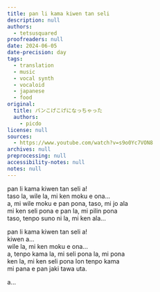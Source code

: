 ```yaml
---
title: pan li kama kiwen tan seli
description: null
authors:
  - tetsusquared
proofreaders: null
date: 2024-06-05
date-precision: day
tags:
  - translation
  - music
  - vocal synth
  - vocaloid
  - japanese
  - food
original:
  title: パンこげこげになっちゃった
  authors:
    - picdo
license: null
sources:
  - https://www.youtube.com/watch?v=s9o0Yc7VON8
archives: null
preprocessing: null
accessibility-notes: null
notes: null
---
```


pan li kama kiwen tan seli a!  \
taso la, wile la, mi ken moku e ona...  \
a, mi wile moku e pan pona, taso, mi jo ala  \
mi ken seli pona e pan la, mi pilin pona  \
taso, tenpo suno ni la, mi ken ala...

pan li kama kiwen tan seli a!  \
kiwen a...  \
wile la, mi ken moku e ona...  \
a, tenpo kama la, mi seli pona la, mi pona  \
ken la,  mi ken seli pona lon tenpo kama  \
mi pana e pan jaki tawa uta.

a...
